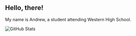 ## Hello, there! 
My name is Andrew, a student attending Western High School.

![GitHub Stats](https://github-readme-stats.vercel.app/api?username=andrewtrann777&show_icons=true&theme=dark)
